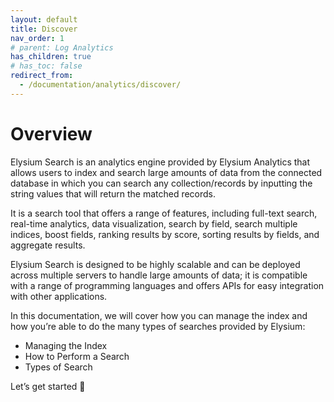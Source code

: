 ```yaml
---
layout: default
title: Discover
nav_order: 1
# parent: Log Analytics
has_children: true
# has_toc: false
redirect_from:
  - /documentation/analytics/discover/
---
```


# Overview

Elysium Search is an analytics engine provided by Elysium Analytics that allows users to index and search large amounts of data from the connected database in which you can search any collection/records by inputting the string values that will return the matched records.

It is a search tool that offers a range of features, including full-text search, real-time analytics, data visualization, search by field, search multiple indices, boost fields, ranking results by score, sorting results by fields, and aggregate results.

Elysium Search is designed to be highly scalable and can be deployed across multiple servers to handle large amounts of data; it is compatible with a range of programming languages and offers APIs for easy integration with other applications.

In this documentation, we will cover how you can manage the index and how you’re able to do the many types of searches provided by Elysium:

* Managing the Index
* How to Perform a Search
* Types of Search

Let’s get started 🚀